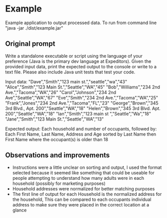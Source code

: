 # Example

Example application to output processed data. To run from command line "java -jar ./dist/example.jar"

## Original prompt
Write a standalone executable or script using the language of your preference (Java is the primary dev language at Expeditors).  Given the provided input data, print the expected output to the console or write to a text file.  Please also include Java unit tests that test your code.

Input data:
"Dave","Smith","123 main st.","seattle","wa","43"
"Alice","Smith","123 Main St.","Seattle","WA","45"
"Bob","Williams","234 2nd Ave.","Tacoma","WA","26"
"Carol","Johnson","234 2nd Ave","Seattle","WA","67"
"Eve","Smith","234 2nd Ave.","Tacoma","WA","25"
"Frank","Jones","234 2nd Ave.","Tacoma","FL","23"
"George","Brown","345 3rd Blvd., Apt. 200","Seattle","WA","18"
"Helen","Brown","345 3rd Blvd. Apt. 200","Seattle","WA","18"
"Ian","Smith","123 main st ","Seattle","Wa","18"
"Jane","Smith","123 Main St.","Seattle","WA","13"

Expected output: 
Each household and number of occupants, followed by:
Each First Name, Last Name, Address and Age sorted by Last Name then First Name where the occupant(s) is older than 18


## Observations and improvements
 * Instructions were a little unclear on sorting and output, I used the format selected
 because it seemed like something that could be useable for people attempting to understand
 how many adults were in each household (possibly for marketing purposes)
 * Household addresses were normalized for better matching purposes
 * The first line of output for each Household is the normalized address for the household,
 This can be compared to each occupants individual address to make sure they were placed in
 the correct location at a glance
